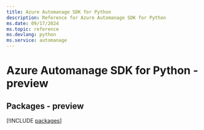 ```yaml
---
title: Azure Automanage SDK for Python
description: Reference for Azure Automanage SDK for Python
ms.date: 09/17/2024
ms.topic: reference
ms.devlang: python
ms.service: automanage
---
```

# Azure Automanage SDK for Python - preview
## Packages - preview
[!INCLUDE [packages](automanage-index.md)]